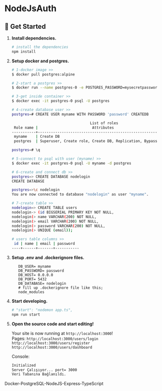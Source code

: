# NodeJsAuth
## 🚀 Get Started

1. **Install dependencies.**

   ```sh
   # install the dependencies
   npm install 
   ```
2. **Setup docker and postgres.**
   
   ```sh
   # 1-docker image >> 
   $ docker pull postgres:alpine
   ```
   ```sh
   # 2-start a postgres >>
   $ docker run --name postgres-0 -e POSTGRES_PASSWORD=mysecretpassword -d -p 5432:5432 postgres:alpine
   ```
   ```sh
   # 3-get inside container >>
   $ docker exec -it postgres-0 psql -U postgres
   ```
   ```sh
   # 4-create database user >>
   postgres=# CREATE USER myname WITH PASSWORD 'password' CREATEDB
   
                                       List of roles
    Role name |                         Attributes                         | Member of
   -----------+------------------------------------------------------------+-----------
    myname    | Create DB                                                  | {}
    postgres  | Superuser, Create role, Create DB, Replication, Bypass RLS | {}
   
   postgres=# \q
   ```
   ```sh
   # 5-connect to psql with user (myname) >>
   $ docker exec -it postgres-0 psql -U myname -d postgres
   ```
   ```sh
   # 6-create and connect db >>
   postgres=> CREATE DATABASE nodelogin
   CREATE DATABASE
   
   postgres=>\c nodelogin
   You are now connected to database "nodelogin" as user "myname".
   ```
   ```sh
   # 7-create table >>
   nodelogin=> CREATE TABLE users
   nodelogin-> (id BIGSERIAL PRIMARY KEY NOT NULL,
   nodelogin(> name VARCHAR(200) NOT NULL,
   nodelogin(> email VARCHAR(200) NOT NULL,
   nodelogin(> password VARCHAR(200) NOT NULL,
   nodelogin(> UNIQUE (email));
   
   # users table columns >>
    id | name | email | password
   ----+------+-------+-----------
   ```
3. **Setup .env and .dockerignore files.**

   ```# fill up .env file like this;
      DB_USER= myname
      DB_PASSWORD= password
      DB_HOST= 0.0.0.0
      DB_PORT= 5432
      DB_DATABASE= nodelogin
      # fill up .dockerignore file like this;
      node_modules
   ```
4. **Start developing.**

   ```sh
   # "start": "nodemon app.ts",
   npm run start
   ```
5. **Open the source code and start editing!**

   Your site is now running at `http://localhost:3000`!
   <br>Pages:
   `http://localhost:3000/users/login`<br>
   `http://localhost:3000/users/register`<br>
   `http://localhost:3000/users/dashboard`


   Console:
   ```sh
   Initialized
   Server Çalışıyor... port= 3000
   Veri Tabanına Bağlanıldı.
   ```

Docker-PostgreSQL-NodeJS-Express-TypeScript
